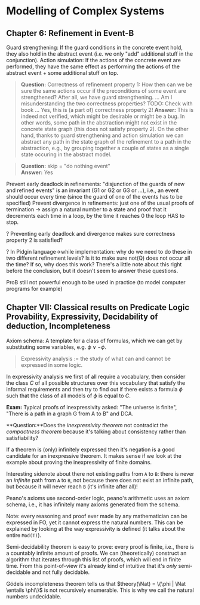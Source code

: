 Modelling of Complex Systems
====================
 
Chapter 6: Refinement in Event-B
--------------------

Guard strengthening: If the guard conditions in the concrete event hold, they also hold in the abstract event (i.e. we only "add" additional stuff in the conjunction).
Action simulation: If the actions of the concrete event are performed, they have the same effect as performing the actions of the abstract event + some additional stuff on top.

> **Question:** Correctness of refinement property 1: How then can we be sure the same actions occur if the preconditions of some event are strengthened? After all, we have guard strengthening.
>... Am I misunderstanding the two correctness properties? TODO: Check with book
>... Yes, this is (a part of) correctness property 2!
> **Answer:** This is indeed not verified, which might be desirable or might be a bug. In other words, some path in the abstraction might not exist in the concrete state graph (this does not satisfy property 2). On the other hand, thanks to guard strengthening and action simulation we can abstract any path in the state graph of the refinement to a path in the abstraction, e.g., by grouping together a couple of states as a single state occuring in the abstract model.

> **Question:** skip = "do nothing event"  
> **Answer:** Yes

Prevent early deadlock in refinements: "disjunction of the guards of new and refined events" is an invariant (G1 or G2 or G3 or ...), i.e., an event should occur every time (since the guard of one of the events has to be specified)
Prevent divergence in refinements: just one of the usual proofs of termination -> assign a natural number to a state and proof that it decrements each time in a loop, by the time it reaches 0 the loop HAS to stop.

? Preventing early deadlock and divergence makes sure correctness property 2 is satisfied?

? In Pidgin language->while implementation: why do we need to do these in two different refinement levels? Is it to make sure not(Q) does not occur all the time? If so, why does this work?
  There's a little note about this right before the conclusion, but it doesn't seem to answer these questions.

ProB still not powerful enough to be used in practice (to model computer programs for example)

Chapter VII: Classical results on Predicate Logic Provability, Expressivity, Decidability of deduction, Incompleteness
-----------------

Axiom schema: A template for a class of formulas, which we can get by substituting some variables, e.g. $\phi \vee \neg \phi$.

> Expressivity analysis := the study of what can and cannot be expressed in some logic.

In expressivity analysis we first of all require a vocabulary, then consider the class $C$ of all possible structures over this vocabulary that satisfy the informal requirements and then try to find out if there exists a formula $\phi$ such that the class of all models of $\phi$ is equal to $C$.

**Exam:** Typical proofs of inexpressivity asked: "The universe is finite", "There is a path in a graph G from A to B" and DCA.

**Question:**Does the *inexpressivity theorem* not contradict the *compactness theorem* because it's talking about consistency rather than satisfiability?

If a theorem is (only) infinitely expressed then it's negation is a good candidate for an inexpressive theorem. It makes sense if we look at the example about proving the inexpressivity of finite domains.

Interesting sidenote about there not existing paths from `A` to `B`: there is never an *infinite* path from `A` to `B`, not because there does not exist an infinite path, but because it will never reach `B` (it's infinite after all)!

Peano's axioms use second-order logic, peano's arithmetic uses an axiom schema, i.e., it has infinitely many axioms generated from the schema.

Note: every reasoning and proof ever made by any mathematician can be expressed in FO, yet it cannot express the natural numbers. This can be explained by looking at the way expressivity is defined (it talks about the entire `Mod(T)`).

Semi-decidability theorem is easy to prove: every proof is finite, i.e., there is a countably infinite amount of proofs. We can (theoretically) construct an algorithm that iterates through this list of proofs, which will end in finite time. From this point-of-view it's already kind of intuitive that it's *only* semi-decidable and not fully decidable.

Gödels incompleteness theorem tells us that $theory(\Nat) = \{\phi | \Nat \entails \phi\}$ is not recursively enumerable. This is why we call the natural numbers undecidable.